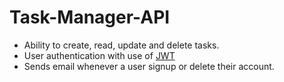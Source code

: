 # Task-Manager-API
* Ability to create, read, update and delete tasks.
* User authentication with use of [JWT](https://jwt.io/)
* Sends email whenever a user signup or delete their account.
